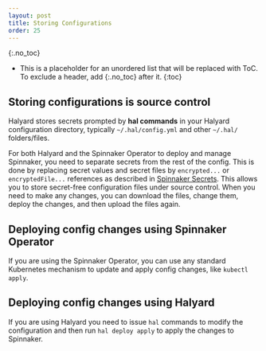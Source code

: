 ```yaml
---
layout: post
title: Storing Configurations
order: 25
---
```

{:.no_toc}
* This is a placeholder for an unordered list that will be replaced with ToC. To exclude a header, add {:.no_toc} after it.
{:toc}

## Storing configurations is source control

Halyard stores secrets prompted by **hal commands** in your Halyard configuration directory, typically `~/.hal/config.yml` and other `~/.hal/` folders/files.

For both Halyard and the Spinnaker Operator to deploy and manage Spinnaker, you need to separate secrets from the rest of the config. This is done by replacing secret values and secret files by `encrypted...` or `encryptedFile...` references as described in [Spinnaker Secrets](/spinnaker-install-admin-guides/secrets). This allows you to store secret-free configuration files under source control. When you need to make any changes, you can download the files, change them, deploy the changes, and then upload the files again.
 
## Deploying config changes using Spinnaker Operator
 
If you are using the Spinnaker Operator, you can use any standard Kubernetes mechanism to update and apply config changes, like `kubectl apply`.
 
## Deploying config changes using Halyard

If you are using Halyard you need to issue `hal` commands to modify the configuration and then run `hal deploy apply` to apply the changes to Spinnaker.
